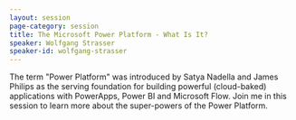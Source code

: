 ```yaml
---
layout: session
page-category: session
title: The Microsoft Power Platform - What Is It?
speaker: Wolfgang Strasser
speaker-id: wolfgang-strasser
---
```


The term "Power Platform" was introduced by Satya Nadella and James Philips as the serving foundation for building powerful (cloud-baked) applications with PowerApps, Power BI and Microsoft Flow. Join me in this session to learn more about the super-powers of the Power Platform.